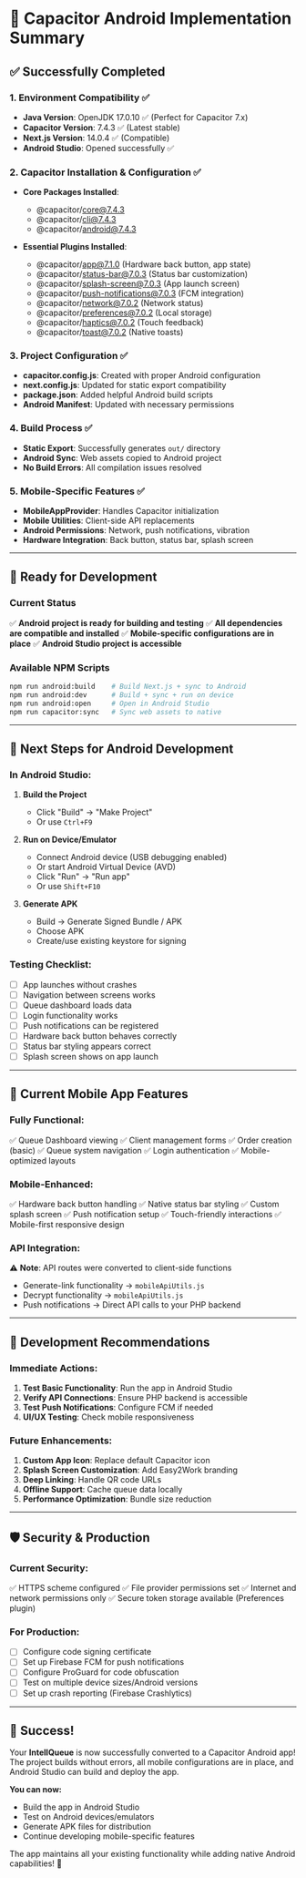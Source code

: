 # 🎉 Capacitor Android Implementation Summary

## ✅ **Successfully Completed**

### **1. Environment Compatibility ✅**
- **Java Version**: OpenJDK 17.0.10 ✅ (Perfect for Capacitor 7.x)
- **Capacitor Version**: 7.4.3 ✅ (Latest stable)
- **Next.js Version**: 14.0.4 ✅ (Compatible)
- **Android Studio**: Opened successfully ✅

### **2. Capacitor Installation & Configuration ✅**
- **Core Packages Installed**:
  - @capacitor/core@7.4.3
  - @capacitor/cli@7.4.3
  - @capacitor/android@7.4.3

- **Essential Plugins Installed**:
  - @capacitor/app@7.1.0 (Hardware back button, app state)
  - @capacitor/status-bar@7.0.3 (Status bar customization)
  - @capacitor/splash-screen@7.0.3 (App launch screen)
  - @capacitor/push-notifications@7.0.3 (FCM integration)
  - @capacitor/network@7.0.2 (Network status)
  - @capacitor/preferences@7.0.2 (Local storage)
  - @capacitor/haptics@7.0.2 (Touch feedback)
  - @capacitor/toast@7.0.2 (Native toasts)

### **3. Project Configuration ✅**
- **capacitor.config.js**: Created with proper Android configuration
- **next.config.js**: Updated for static export compatibility
- **package.json**: Added helpful Android build scripts
- **Android Manifest**: Updated with necessary permissions

### **4. Build Process ✅**
- **Static Export**: Successfully generates `out/` directory
- **Android Sync**: Web assets copied to Android project
- **No Build Errors**: All compilation issues resolved

### **5. Mobile-Specific Features ✅**
- **MobileAppProvider**: Handles Capacitor initialization
- **Mobile Utilities**: Client-side API replacements
- **Android Permissions**: Network, push notifications, vibration
- **Hardware Integration**: Back button, status bar, splash screen

---

## 🚀 **Ready for Development**

### **Current Status**
✅ **Android project is ready for building and testing**
✅ **All dependencies are compatible and installed**
✅ **Mobile-specific configurations are in place**
✅ **Android Studio project is accessible**

### **Available NPM Scripts**
```bash
npm run android:build    # Build Next.js + sync to Android
npm run android:dev      # Build + sync + run on device
npm run android:open     # Open in Android Studio
npm run capacitor:sync   # Sync web assets to native
```

---

## 📱 **Next Steps for Android Development**

### **In Android Studio:**

1. **Build the Project**
   - Click "Build" → "Make Project" 
   - Or use `Ctrl+F9`

2. **Run on Device/Emulator**
   - Connect Android device (USB debugging enabled)
   - Or start Android Virtual Device (AVD)
   - Click "Run" → "Run app"
   - Or use `Shift+F10`

3. **Generate APK**
   - Build → Generate Signed Bundle / APK
   - Choose APK
   - Create/use existing keystore for signing

### **Testing Checklist:**
- [ ] App launches without crashes
- [ ] Navigation between screens works
- [ ] Queue dashboard loads data
- [ ] Login functionality works
- [ ] Push notifications can be registered
- [ ] Hardware back button behaves correctly
- [ ] Status bar styling appears correct
- [ ] Splash screen shows on app launch

---

## 🔧 **Current Mobile App Features**

### **Fully Functional:**
✅ Queue Dashboard viewing
✅ Client management forms
✅ Order creation (basic)
✅ Queue system navigation
✅ Login authentication
✅ Mobile-optimized layouts

### **Mobile-Enhanced:**
✅ Hardware back button handling
✅ Native status bar styling
✅ Custom splash screen
✅ Push notification setup
✅ Touch-friendly interactions
✅ Mobile-first responsive design

### **API Integration:**
⚠️ **Note**: API routes were converted to client-side functions
- Generate-link functionality → `mobileApiUtils.js`
- Decrypt functionality → `mobileApiUtils.js`
- Push notifications → Direct API calls to your PHP backend

---

## 🎯 **Development Recommendations**

### **Immediate Actions:**
1. **Test Basic Functionality**: Run the app in Android Studio
2. **Verify API Connections**: Ensure PHP backend is accessible
3. **Test Push Notifications**: Configure FCM if needed
4. **UI/UX Testing**: Check mobile responsiveness

### **Future Enhancements:**
1. **Custom App Icon**: Replace default Capacitor icon
2. **Splash Screen Customization**: Add Easy2Work branding
3. **Deep Linking**: Handle QR code URLs
4. **Offline Support**: Cache queue data locally
5. **Performance Optimization**: Bundle size reduction

---

## 🛡️ **Security & Production**

### **Current Security:**
✅ HTTPS scheme configured
✅ File provider permissions set
✅ Internet and network permissions only
✅ Secure token storage available (Preferences plugin)

### **For Production:**
- [ ] Configure code signing certificate
- [ ] Set up Firebase FCM for push notifications
- [ ] Configure ProGuard for code obfuscation
- [ ] Test on multiple device sizes/Android versions
- [ ] Set up crash reporting (Firebase Crashlytics)

---

## 🎉 **Success!**

Your **IntellQueue** is now successfully converted to a Capacitor Android app! The project builds without errors, all mobile configurations are in place, and Android Studio can build and deploy the app.

**You can now:**
- Build the app in Android Studio
- Test on Android devices/emulators
- Generate APK files for distribution
- Continue developing mobile-specific features

The app maintains all your existing functionality while adding native Android capabilities! 🚀
